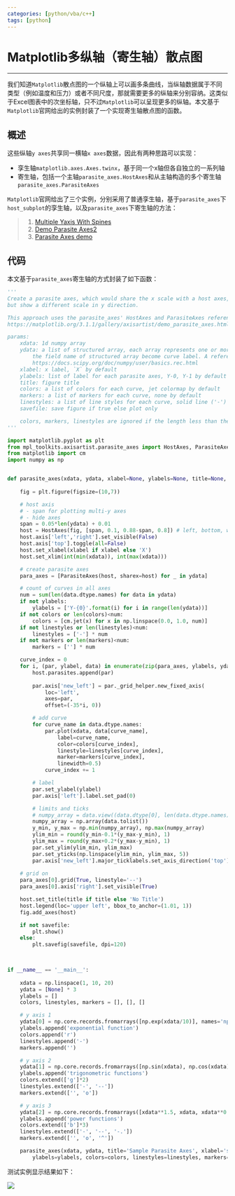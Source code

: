 ```yaml
---
categories: [python/vba/c++]
tags: [python]
---
```


# Matplotlib多纵轴（寄生轴）散点图


---

我们知道`Matplotlib`散点图的一个纵轴上可以画多条曲线，当纵轴数据属于不同类型（例如温度和压力）或者不同尺度，那就需要更多的纵轴来分别容纳。这类似于Excel图表中的次坐标轴，只不过`Matplotlib`可以呈现更多的纵轴。本文基于`Matplotlib`官网给出的实例封装了一个实现寄生轴散点图的函数。

## 概述

这些纵轴`y axes`共享同一横轴`x axes`数据，因此有两种思路可以实现：

- 孪生轴`matplotlib.axes.Axes.twinx`，基于同一个x轴但各自独立的一系列轴
- 寄生轴，包括一个主轴`parasite_axes.HostAxes`和从主轴构造的多个寄生轴`parasite_axes.ParasiteAxes`

`Matplotlib`官网给出了三个实例，分别采用了普通孪生轴，基于`parasite_axes`下`host_subplot`的孪生轴，以及`parasite_axes`下寄生轴的方法：

> 1. [Multiple Yaxis With Spines](https://matplotlib.org/3.1.1/gallery/ticks_and_spines/multiple_yaxis_with_spines.html)
> 2. [Demo Parasite Axes2](https://matplotlib.org/3.1.1/gallery/axisartist/demo_parasite_axes2.html)
> 3. [Parasite Axes demo](https://matplotlib.org/3.1.1/gallery/axisartist/demo_parasite_axes.html)


## 代码

本文基于`parasite_axes`寄生轴的方式封装了如下函数：

```python
'''
Create a parasite axes, which would share the x scale with a host axes, 
but show a different scale in y direction.

This approach uses the parasite_axes' HostAxes and ParasiteAxes referenced from:
https://matplotlib.org/3.1.1/gallery/axisartist/demo_parasite_axes.html

params:
    xdata: 1d numpy array
    ydata: a list of structured array, each array represents one or more curves in associated y-axis.
        the field name of structured array become curve label. A reference to structed array:
        https://docs.scipy.org/doc/numpy/user/basics.rec.html
    xlabel: x label, `X` by default
    ylabels: list of label for each parasite axes, Y-0, Y-1 by default
    title: figure title
    colors: a list of colors for each curve, jet colormap by default
    markers: a list of markers for each curve, none by default
    linestyles: a list of line styles for each curve, solid line ('-') by default
    savefile: save figure if true else plot only

    colors, markers, linestyles are ignored if the length less than the count of all curves.
'''

import matplotlib.pyplot as plt
from mpl_toolkits.axisartist.parasite_axes import HostAxes, ParasiteAxes
from matplotlib import cm
import numpy as np


def parasite_axes(xdata, ydata, xlabel=None, ylabels=None, title=None, colors=None, markers=None, linestyles=None, savefile=None):
    
    fig = plt.figure(figsize=(10,7))    

    # host axis
    # - span for plotting multi-y axes
    # - hide axes
    span = 0.05*len(ydata) + 0.01
    host = HostAxes(fig, [span, 0.1, 0.88-span, 0.8]) # left, bottom, width, height
    host.axis['left','right'].set_visible(False)
    host.axis['top'].toggle(all=False)    
    host.set_xlabel(xlabel if xlabel else 'X')
    host.set_xlim(int(min(xdata)), int(max(xdata)))

    # create parasite axes
    para_axes = [ParasiteAxes(host, sharex=host) for _ in ydata]        

    # count of curves in all axes
    num = sum(len(data.dtype.names) for data in ydata)
    if not ylabels:
        ylabels = ['Y-{0}'.format(i) for i in range(len(ydata))]
    if not colors or len(colors)<num:
        colors = [cm.jet(x) for x in np.linspace(0.0, 1.0, num)]
    if not linestyles or len(linestyles)<num:
        linestyles = ['-'] * num
    if not markers or len(markers)<num:
        markers = [''] * num

    curve_index = 0
    for i, (par, ylabel, data) in enumerate(zip(para_axes, ylabels, ydata)):
        host.parasites.append(par)
        
        par.axis['new_left'] = par._grid_helper.new_fixed_axis(
            loc='left', 
            axes=par, 
            offset=(-35*i, 0))

        # add curve
        for curve_name in data.dtype.names:
            par.plot(xdata, data[curve_name], 
                label=curve_name, 
                color=colors[curve_index], 
                linestyle=linestyles[curve_index],
                marker=markers[curve_index],
                linewidth=0.5)
            curve_index += 1

        # label
        par.set_ylabel(ylabel)
        par.axis['left'].label.set_pad(0)

        # limits and ticks
        # numpy_array = data.view((data.dtype[0], len(data.dtype.names)))
        numpy_array = np.array(data.tolist())
        y_min, y_max = np.min(numpy_array), np.max(numpy_array)
        ylim_min = round(y_min-0.1*(y_max-y_min), 1)
        ylim_max = round(y_max+0.2*(y_max-y_min), 1)
        par.set_ylim(ylim_min, ylim_max)
        par.set_yticks(np.linspace(ylim_min, ylim_max, 5))
        par.axis['new_left'].major_ticklabels.set_axis_direction('top')
    
    # grid on
    para_axes[0].grid(True, linestyle='--')
    para_axes[0].axis['right'].set_visible(True)

    host.set_title(title if title else 'No Title')   
    host.legend(loc='upper left', bbox_to_anchor=(1.01, 1))
    fig.add_axes(host)

    if not savefile:
        plt.show()
    else:
        plt.savefig(savefile, dpi=120)

 

if __name__ == '__main__':
    
    xdata = np.linspace(1, 10, 20)
    ydata = [None] * 3
    ylabels = []
    colors, linestyles, markers = [], [], []

    # y axis 1
    ydata[0] = np.core.records.fromarrays([np.exp(xdata/10)], names='np.exp(x/10)')
    ylabels.append('exponential function')
    colors.append('r')
    linestyles.append('-')
    markers.append('')

    # y axis 2
    ydata[1] = np.core.records.fromarrays([np.sin(xdata), np.cos(xdata)], names='y=sin(x), y=cos(x)')
    ylabels.append('trigonometric functions')
    colors.extend(['g']*2)
    linestyles.extend(['-', '--'])
    markers.extend(['', 'o'])

    # y axis 3
    ydata[2] = np.core.records.fromarrays([xdata**1.5, xdata, xdata**0.5], names='y=x^1.5, y=x, y=x^0.5')
    ylabels.append('power functions')
    colors.extend(['b']*3)
    linestyles.extend(['-', '--', '-.'])
    markers.extend(['', 'o', '^'])    

    parasite_axes(xdata, ydata, title='Sample Parasite Axes', xlabel='sample x', 
        ylabels=ylabels, colors=colors, linestyles=linestyles, markers=markers)
```

测试实例显示结果如下：

![](images/2019-05-22-01.png)